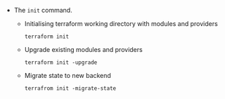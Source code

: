 - The `init` command.

  - Initialising terraform working directory with modules and providers

    ```
    terraform init
    ```

  - Upgrade existing modules and providers

    ```
    terraform init -upgrade
    ```

  - Migrate state to new backend

    ```
    terrafrom init -migrate-state
    ```
